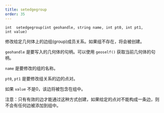 ```yaml
---
title: setedgegroup
order: 35
---
```

`int  setedgegroup(int geohandle, string name, int pt0, int pt1, int value)`

修改给定几何体上的边组(group)成员关系。如果组不存在，将会被创建。

`geohandle` 是要写入的几何体的句柄。可以使用 `geoself()` 获取当前几何体的句柄。

`name` 是要修改的组的名称。

`pt0`, `pt1` 是要修改组关系的边的点对。

如果 `value` 不是0，该边将被包含在组中。

注意：只有有效的边才能通过这种方式创建，如果给定的点对不能构成一条边，则不会有任何边被添加到组中。